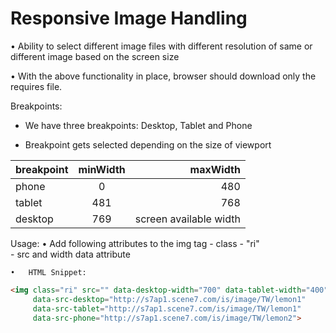 Responsive Image Handling
=========================

• Ability to select different image files with different resolution of same or different image based on the screen size

• With the above functionality in place, browser should download only the requires file. 


Breakpoints:

- We have three breakpoints: Desktop, Tablet and Phone

- Breakpoint gets selected depending on the size of viewport

| breakpoint    | minWidth      | maxWidth               |
| ------------- |:-------------:| ----------------------:|
| phone         | 0             | 480                    |
| tablet        | 481           | 768                    |
| desktop       | 769           | screen available width |


Usage:
	•	Add following attributes to the img tag
		- class - "ri"  
		- src and width data attribute 

	•	HTML Snippet:

```html
<img class="ri" src="" data-desktop-width="700" data-tablet-width="400" data-phone-width="200"
     data-src-desktop="http://s7ap1.scene7.com/is/image/TW/lemon1"
     data-src-tablet="http://s7ap1.scene7.com/is/image/TW/lemon1"
     data-src-phone="http://s7ap1.scene7.com/is/image/TW/lemon2">
```

